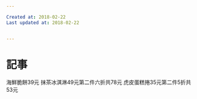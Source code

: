 ```yaml
---

Created at: 2018-02-22
Last updated at: 2018-02-22


---
```


# 記事


海鮮脆餅39元
抹茶冰淇淋49元第二件六折共78元
虎皮蛋糕捲35元第二件5折共53元

